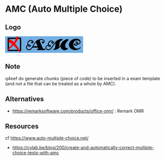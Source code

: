 
# AMC (Auto Multiple Choice)

## Logo
![](./amc.logo.png)

## Note
q4eef do generate chunks (piece of code) to be inserted in a exam template (and not a file that can be treated as a whole by AMC).

## Alternatives
-  https://remarksoftware.com/products/office-omr/ : Remark OMR

## Resources
cf https://www.auto-multiple-choice.net/
* https://cylab.be/blog/200/create-and-automatically-correct-multiple-choice-tests-with-amc
